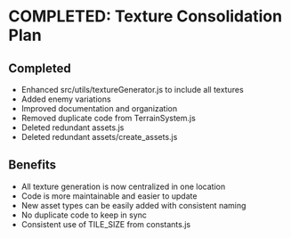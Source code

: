# COMPLETED: Texture Consolidation Plan

## Completed
- Enhanced src/utils/textureGenerator.js to include all textures
- Added enemy variations
- Improved documentation and organization
- Removed duplicate code from TerrainSystem.js
- Deleted redundant assets.js
- Deleted redundant assets/create_assets.js

## Benefits
- All texture generation is now centralized in one location
- Code is more maintainable and easier to update
- New asset types can be easily added with consistent naming
- No duplicate code to keep in sync
- Consistent use of TILE_SIZE from constants.js 